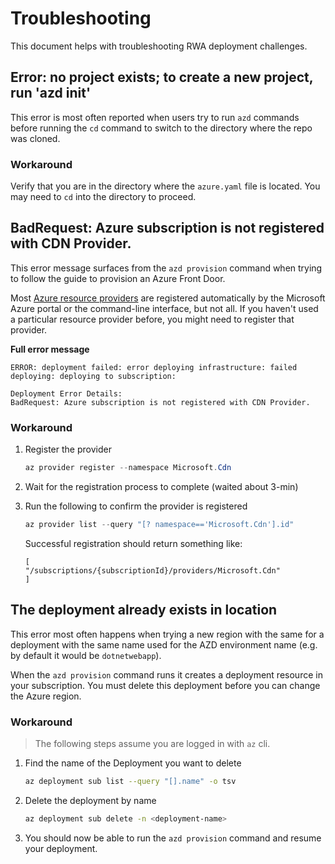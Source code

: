 # Troubleshooting
This document helps with troubleshooting RWA deployment challenges.

## Error: no project exists; to create a new project, run 'azd init'
This error is most often reported when users try to run `azd` commands before running the `cd` command to switch to the directory where the repo was cloned.

### Workaround

Verify that you are in the directory where the `azure.yaml` file is located. You may need to `cd` into the directory to proceed.

## BadRequest: Azure subscription is not registered with CDN Provider.
This error message surfaces from the `azd provision` command when trying to follow the guide to provision an Azure Front Door.

Most [Azure resource providers](https://learn.microsoft.com/en-us/azure/azure-resource-manager/troubleshooting/error-register-resource-provider) are registered automatically by the Microsoft Azure portal or the command-line interface, but not all. If you haven't used a particular resource provider before, you might need to register that provider.

**Full error message**
```
ERROR: deployment failed: error deploying infrastructure: failed deploying: deploying to subscription:

Deployment Error Details:
BadRequest: Azure subscription is not registered with CDN Provider.
```

### Workaround

1. Register the provider
    ```ps1
    az provider register --namespace Microsoft.Cdn
    ```

1. Wait for the registration process to complete (waited about 3-min)

1. Run the following to confirm the provider is registered
    ```ps1
    az provider list --query "[? namespace=='Microsoft.Cdn'].id"
    ```

    Successful registration should return something like:
    ```
    [
    "/subscriptions/{subscriptionId}/providers/Microsoft.Cdn"
    ]
    ```


## The deployment <azd-env-name> already exists in location
This error most often happens when trying a new region with the same for a deployment with the same name used for the AZD environment name (e.g. by default it would be `dotnetwebapp`).

When the `azd provision` command runs it creates a deployment resource in your subscription. You must delete this deployment before you can change the Azure region.

### Workaround

> The following steps assume you are logged in with `az` cli.

1. Find the name of the Deployment you want to delete

    ```sh
    az deployment sub list --query "[].name" -o tsv
    ```

1. Delete the deployment by name

    ```sh
    az deployment sub delete -n <deployment-name>
    ```

1. You should now be able to run the `azd provision` command and resume your deployment.